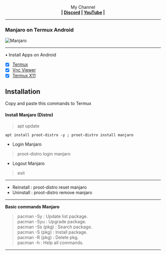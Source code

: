 <p align="center">My Channel</br><b>
| <a href="https://discord.gg/GCehyym">Discord</a> | <a href="https://youtube.com/channel/UC3sLb7eZCu72iv3G1yUhUHQ">YouTube</a> |</b></p>

---
### Manjaro on Termux Android
![Manjaro](https://raw.githubusercontent.com/wahasa/Arch/main/Manjaro.jpg)

---
• Install Apps on Android
- [x] [Termux](https://play.google.com/store/apps/details?id=com.termux)
- [x] [Vnc Viewer](https://play.google.com/store/apps/details?id=com.realvnc.viewer.android)
- [x] [Termux X11](https://github.com/termux/termux-x11/releases)

## Installation
Copy and paste this commands to Termux

#### Install Manjaro (Distro)
> apt update

```
apt install proot-distro -y ; proot-distro install manjaro
```

* Login Manjaro
> proot-distro login manjaro
* Logout Manjaro
> exit

---
- Reinstall : proot-distro reset manjaro
- Uninstall : proot-distro remove manjaro

---
<b>Basic commands Manjaro</b>
> pacman -Sy : Update list package.</br>
> pacman -Syu : Upgrade package.</br>
> pacman -Ss (pkg) : Search package.</br>
> pacman -S (pkg) : Install package.</br>
> pacman -R (pkg) : Delete pkg.</br>
> pacman -h : Help all commands.

---
